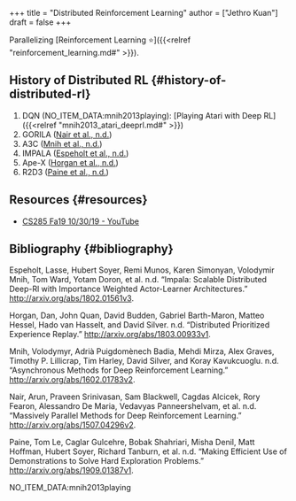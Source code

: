 +++
title = "Distributed Reinforcement Learning"
author = ["Jethro Kuan"]
draft = false
+++

Parallelizing [Reinforcement Learning ⭐]({{<relref "reinforcement_learning.md#" >}}).


## History of Distributed RL {#history-of-distributed-rl}

1.  DQN (NO\_ITEM\_DATA:mnih2013playing): [Playing Atari with Deep RL]({{<relref "mnih2013_atari_deeprl.md#" >}})
2.  GORILA ([Nair et al., n.d.](#org6307382))
3.  A3C ([Mnih et al., n.d.](#org3dc3daf))
4.  IMPALA ([Espeholt et al., n.d.](#orgbbe9ef1))
5.  Ape-X ([Horgan et al., n.d.](#org9b7dc3f))
6.  R2D3 ([Paine et al., n.d.](#org591fc8f))


## Resources {#resources}

-   [CS285 Fa19 10/30/19 - YouTube](https://www.youtube.com/watch?v=oUnsDUtNsOQ&list=PLkFD6%5F40KJIwhWJpGazJ9VSj9CFMkb79A&index=17&t=0s)


## Bibliography {#bibliography}

<a id="orgbbe9ef1"></a>Espeholt, Lasse, Hubert Soyer, Remi Munos, Karen Simonyan, Volodymir Mnih, Tom Ward, Yotam Doron, et al. n.d. “Impala: Scalable Distributed Deep-Rl with Importance Weighted Actor-Learner Architectures.” <http://arxiv.org/abs/1802.01561v3>.

<a id="org9b7dc3f"></a>Horgan, Dan, John Quan, David Budden, Gabriel Barth-Maron, Matteo Hessel, Hado van Hasselt, and David Silver. n.d. “Distributed Prioritized Experience Replay.” <http://arxiv.org/abs/1803.00933v1>.

<a id="org3dc3daf"></a>Mnih, Volodymyr, Adrià Puigdomènech Badia, Mehdi Mirza, Alex Graves, Timothy P. Lillicrap, Tim Harley, David Silver, and Koray Kavukcuoglu. n.d. “Asynchronous Methods for Deep Reinforcement Learning.” <http://arxiv.org/abs/1602.01783v2>.

<a id="org6307382"></a>Nair, Arun, Praveen Srinivasan, Sam Blackwell, Cagdas Alcicek, Rory Fearon, Alessandro De Maria, Vedavyas Panneershelvam, et al. n.d. “Massively Parallel Methods for Deep Reinforcement Learning.” <http://arxiv.org/abs/1507.04296v2>.

<a id="org591fc8f"></a>Paine, Tom Le, Caglar Gulcehre, Bobak Shahriari, Misha Denil, Matt Hoffman, Hubert Soyer, Richard Tanburn, et al. n.d. “Making Efficient Use of Demonstrations to Solve Hard Exploration Problems.” <http://arxiv.org/abs/1909.01387v1>.

NO\_ITEM\_DATA:mnih2013playing
